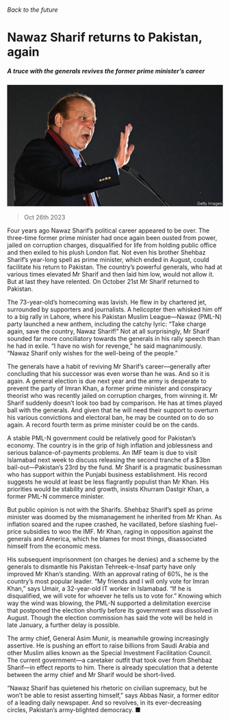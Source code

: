 ###### Back to the future

# Nawaz Sharif returns to Pakistan, again 

##### A truce with the generals revives the former prime minister’s career 

![image](images/20231028_ASP005.jpg) 

> Oct 26th 2023 

Four years ago Nawaz Sharif’s political career appeared to be over. The three-time former prime minister had once again been ousted from power, jailed on corruption charges, disqualified for life from holding public office and then exiled to his plush London flat. Not even his brother Shehbaz Sharif’s year-long spell as prime minister, which ended in August, could facilitate his return to Pakistan. The country’s powerful generals, who had at various times elevated Mr Sharif and then laid him low, would not allow it. But at last they have relented. On October 21st Mr Sharif returned to Pakistan. 

The 73-year-old’s homecoming was lavish. He flew in by chartered jet, surrounded by supporters and journalists. A helicopter then whisked him off to a big rally in Lahore, where his Pakistan Muslim League—Nawaz (PML-N) party launched a new anthem, including the catchy lyric: “Take charge again, save the country, Nawaz Sharif!” Not at all surprisingly, Mr Sharif sounded far more conciliatory towards the generals in his rally speech than he had in exile. “I have no wish for revenge,” he said magnanimously. “Nawaz Sharif only wishes for the well-being of the people.”

The generals have a habit of reviving Mr Sharif’s career—generally after concluding that his successor was even worse than he was. And so it is again. A general election is due next year and the army is desperate to prevent the party of Imran Khan, a former prime minister and conspiracy theorist who was recently jailed on corruption charges, from winning it. Mr Sharif suddenly doesn’t look too bad by comparison. He has at times played ball with the generals. And given that he will need their support to overturn his various convictions and electoral ban, he may be counted on to do so again. A record fourth term as prime minister could be on the cards.

A stable PML-N government could be relatively good for Pakistan’s economy. The country is in the grip of high inflation and joblessness and serious balance-of-payments problems. An IMF team is due to visit Islamabad next week to discuss releasing the second tranche of a $3bn bail-out—Pakistan’s 23rd by the fund. Mr Sharif is a pragmatic businessman who has support within the Punjabi business establishment. His record suggests he would at least be less flagrantly populist than Mr Khan. His priorities would be stability and growth, insists Khurram Dastgir Khan, a former PML-N commerce minister.

But public opinion is not with the Sharifs. Shehbaz Sharif’s spell as prime minister was doomed by the mismanagement he inherited from Mr Khan. As inflation soared and the rupee crashed, he vacillated, before slashing fuel-price subsidies to woo the IMF. Mr Khan, raging in opposition against the generals and America, which he blames for most things, disassociated himself from the economic mess. 

His subsequent imprisonment (on charges he denies) and a scheme by the generals to dismantle his Pakistan Tehreek-e-Insaf party have only improved Mr Khan’s standing. With an approval rating of 60%, he is the country’s most popular leader. “My friends and I will only vote for Imran Khan,” says Umair, a 32-year-old IT worker in Islamabad. “If he is disqualified, we will vote for whoever he tells us to vote for.” Knowing which way the wind was blowing, the PML-N supported a delimitation exercise that postponed the election shortly before its government was dissolved in August. Though the election commission has said the vote will be held in late January, a further delay is possible.

The army chief, General Asim Munir, is meanwhile growing increasingly assertive. He is pushing an effort to raise billions from Saudi Arabia and other Muslim allies known as the Special Investment Facilitation Council. The current government—a caretaker outfit that took over from Shehbaz Sharif—in effect reports to him. There is already speculation that a detente between the army chief and Mr Sharif would be short-lived.

“Nawaz Sharif has quietened his rhetoric on civilian supremacy, but he won’t be able to resist asserting himself,” says Abbas Nasir, a former editor of  a leading daily newspaper. And so revolves, in its ever-decreasing circles, Pakistan’s army-blighted democracy. ■

